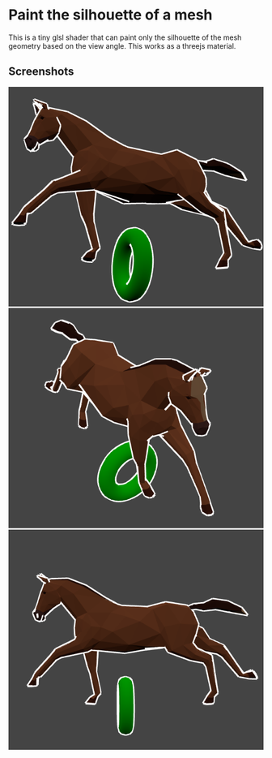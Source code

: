 # Paint the silhouette of a mesh
This is a tiny glsl shader that can paint only the silhouette of the mesh geometry based on the view angle. This works as a threejs material.

## Screenshots

![alt text](assets/view-1.png "1")
![alt text](assets/view-2.png "2")
![alt text](assets/view-3.png "3")
